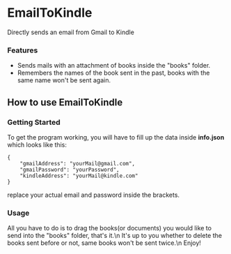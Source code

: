 # EmailToKindle
Directly sends an email from Gmail to Kindle 

### Features

* Sends mails with an attachment of books inside the "books" folder.
* Remembers the names of the book sent in the past, books with the same name won't be sent again. 

## How to use EmailToKindle

### Getting Started

To get the program working, you will have to fill up the data inside **info.json** which looks like this:
``` 
{
    "gmailAddress": "yourMail@gmail.com",
    "gmailPassword": "yourPassword",
    "kindleAddress": "yourMail@kindle.com"
}
```
replace your actual email and password inside the brackets.

### Usage

All you have to do is to drag the books(or documents) you would like to send into the "books" folder, that's it.\n
It's up to you whether to delete the books sent before or not, same books won't be sent twice.\n
Enjoy!







